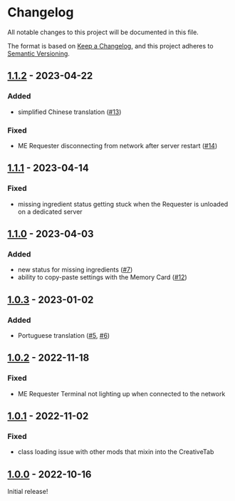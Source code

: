 # Changelog

All notable changes to this project will be documented in this file.

The format is based on [Keep a Changelog],
and this project adheres to [Semantic Versioning].

## [1.1.2] - 2023-04-22

### Added
- simplified Chinese translation ([#13])

### Fixed
- ME Requester disconnecting from network after server restart ([#14])

<!-- Links -->
[#13]: https://github.com/AlmostReliable/merequester/pull/13
[#14]: https://github.com/AlmostReliable/merequester/issues/14

## [1.1.1] - 2023-04-14

### Fixed
- missing ingredient status getting stuck when the Requester is unloaded on a dedicated server

## [1.1.0] - 2023-04-03

### Added
- new status for missing ingredients ([#7])
- ability to copy-paste settings with the Memory Card ([#12])

<!-- Links -->
[#7]: https://github.com/AlmostReliable/merequester/issues/7
[#12]: https://github.com/AlmostReliable/merequester/issues/12

## [1.0.3] - 2023-01-02

### Added
- Portuguese translation ([#5], [#6])

<!-- Links -->
[#5]: https://github.com/AlmostReliable/merequester/pull/5
[#6]: https://github.com/AlmostReliable/merequester/pull/6

## [1.0.2] - 2022-11-18

### Fixed
- ME Requester Terminal not lighting up when connected to the network

## [1.0.1] - 2022-11-02

### Fixed
- class loading issue with other mods that mixin into the CreativeTab

## [1.0.0] - 2022-10-16

Initial release!

<!-- Links -->
[keep a changelog]: https://keepachangelog.com/en/1.0.0/
[semantic versioning]: https://semver.org/spec/v2.0.0.html

<!-- Versions -->
[1.1.2]: https://github.com/AlmostReliable/merequester/releases/tag/v1.19-forge-1.1.2
[1.1.1]: https://github.com/AlmostReliable/merequester/releases/tag/v1.19-forge-1.1.1
[1.1.0]: https://github.com/AlmostReliable/merequester/releases/tag/v1.19-forge-1.1.0
[1.0.3]: https://github.com/AlmostReliable/merequester/releases/tag/v1.19-forge-1.0.3
[1.0.2]: https://github.com/AlmostReliable/merequester/releases/tag/v1.19-forge-1.0.2
[1.0.1]: https://github.com/AlmostReliable/merequester/releases/tag/v1.19-forge-1.0.1
[1.0.0]: https://github.com/AlmostReliable/merequester/releases/tag/v1.19-forge-1.0.0
